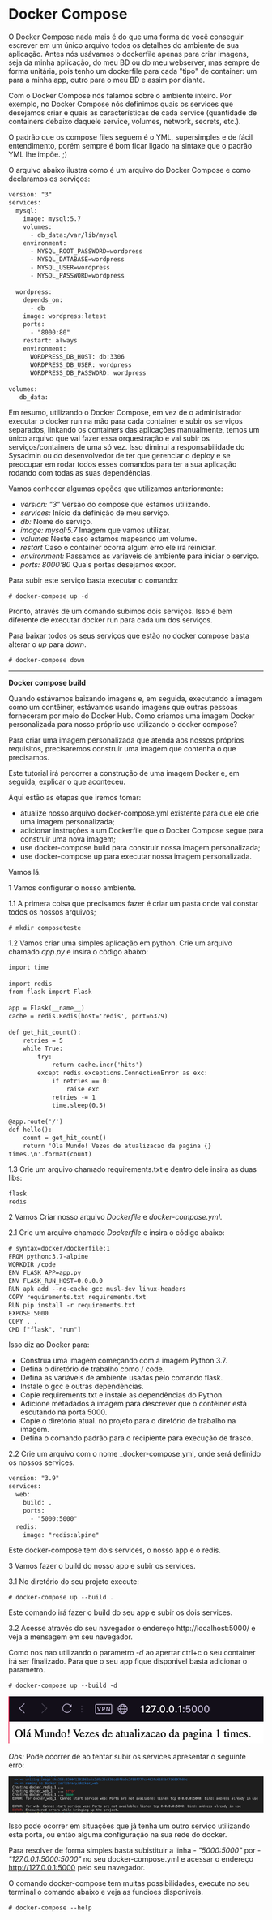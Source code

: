 # **Docker Compose**

O Docker Compose nada mais é do que uma forma de você conseguir escrever em um único arquivo todos os detalhes do ambiente de sua aplicação. Antes nós usávamos o dockerfile apenas para criar imagens, seja da minha aplicação, do meu BD ou do meu webserver, mas sempre de forma unitária, pois tenho um dockerfile para cada "tipo" de container: um para a minha app, outro para o meu BD e assim por diante.

Com o Docker Compose nós falamos sobre o ambiente inteiro. Por exemplo, no Docker Compose nós definimos quais os services que desejamos criar e quais as características de cada service (quantidade de containers debaixo daquele service, volumes, network, secrets, etc.).

O padrão que os compose files seguem é o YML, supersimples e de fácil entendimento, porém sempre é bom ficar ligado na sintaxe que o padrão YML lhe impõe. ;)


O arquivo abaixo ilustra como é um arquivo do Docker Compose e como declaramos os serviços:

```
version: "3"
services:
  mysql:
    image: mysql:5.7
    volumes:
      - db_data:/var/lib/mysql
    environment:
      - MYSQL_ROOT_PASSWORD=wordpress
      - MYSQL_DATABASE=wordpress
      - MYSQL_USER=wordpress
      - MYSQL_PASSWORD=wordpress

  wordpress:
    depends_on:
      - db 
    image: wordpress:latest
    ports:
      - "8000:80"
    restart: always
    environment:
      WORDPRESS_DB_HOST: db:3306
      WORDPRESS_DB_USER: wordpress
      WORDPRESS_DB_PASSWORD: wordpress 
 
volumes:
   db_data:

```
Em resumo, utilizando o Docker Compose, em vez de o administrador executar o docker run na mão para cada container e subir os serviços separados, linkando os containers das aplicações manualmente, temos um único arquivo que vai fazer essa orquestração e vai subir os serviços/containers de uma só vez. Isso diminui a responsabilidade do Sysadmin ou do desenvolvedor de ter que gerenciar o deploy e se preocupar em rodar todos esses comandos para ter a sua aplicação rodando com todas as suas dependências.

Vamos conhecer algumas opções que utilizamos anteriormente:

* _version: \"3\"_ Versão do compose que estamos utilizando.
* _services:_ Início da definição de meu serviço.
* _db:_ Nome do serviço.
* _image: mysql:5.7_ Imagem que vamos utilizar.
* _volumes_ Neste caso estamos mapeando um volume.
* _restart_ Caso o container ocorra algum erro ele irá reiniciar.
* _environment:_ Passamos as variaveis de ambiente para iniciar o serviço.
* _ports: 8000:80_ Quais portas desejamos expor.

Para subir este serviço basta executar o comando:
```
# docker-compose up -d
```

Pronto, através de um comando subimos dois serviços. Isso é bem diferente de executar docker run para cada um dos serviços.

Para baixar todos os seus serviços que estão no docker compose basta alterar o _up_ para _down_.

```
# docker-compose down
```

____

**Docker compose build**

Quando estávamos baixando imagens e, em seguida, executando a imagem como um contêiner, estávamos usando imagens que outras pessoas forneceram por meio do Docker Hub. Como criamos uma imagem Docker personalizada para nosso próprio uso utilizando o docker compose?

Para criar uma imagem personalizada que atenda aos nossos próprios requisitos, precisaremos construir uma imagem que contenha o que precisamos.

Este tutorial irá percorrer a construção de uma imagem Docker e, em seguida, explicar o que aconteceu.

Aqui estão as etapas que iremos tomar:

* atualize nosso arquivo docker-compose.yml existente para que ele crie uma imagem personalizada;
* adicionar instruções a um Dockerfile que o Docker Compose segue para construir uma nova imagem;
* use docker-compose build para construir nossa imagem personalizada;
* use docker-compose up para executar nossa imagem personalizada.

Vamos lá.

1 Vamos configurar o nosso ambiente.

1.1 A primera coisa que precisamos fazer é criar um pasta onde vai constar todos os nossos arquivos;

````
# mkdir composeteste
````

1.2 Vamos criar uma simples aplicação em python. Crie um arquivo chamado _app.py_ e insira o código abaixo:

```
import time

import redis
from flask import Flask

app = Flask(__name__)
cache = redis.Redis(host='redis', port=6379)

def get_hit_count():
    retries = 5
    while True:
        try:
            return cache.incr('hits')
        except redis.exceptions.ConnectionError as exc:
            if retries == 0:
                raise exc
            retries -= 1
            time.sleep(0.5)

@app.route('/')
def hello():
    count = get_hit_count()
    return 'Ola Mundo! Vezes de atualizacao da pagina {} times.\n'.format(count)
```

1.3 Crie um arquivo chamado requirements.txt e dentro dele insira as duas libs:

```
flask
redis
```

2 Vamos Criar nosso arquivo _Dockerfile_ e _docker-compose.yml_.

2.1 Crie um arquivo chamado _Dockerfile_ e insira o código abaixo:

```
# syntax=docker/dockerfile:1
FROM python:3.7-alpine
WORKDIR /code
ENV FLASK_APP=app.py
ENV FLASK_RUN_HOST=0.0.0.0
RUN apk add --no-cache gcc musl-dev linux-headers
COPY requirements.txt requirements.txt
RUN pip install -r requirements.txt
EXPOSE 5000
COPY . .
CMD ["flask", "run"]
```
Isso diz ao Docker para:

* Construa uma imagem começando com a imagem Python 3.7.
* Defina o diretório de trabalho como / code.
* Defina as variáveis de ambiente usadas pelo comando flask.
* Instale o gcc e outras dependências.
* Copie requirements.txt e instale as dependências do Python.
* Adicione metadados à imagem para descrever que o contêiner está escutando na porta 5000.
* Copie o diretório atual. no projeto para o diretório de trabalho na imagem.
* Defina o comando padrão para o recipiente para execução de frasco.

2.2 Crie um arquivo com o nome _docker-compose.yml, onde será definido os nossos services.

```
version: "3.9"
services:
  web:
    build: .
    ports:
      - "5000:5000"
  redis:
    image: "redis:alpine"
```
 Este docker-compose tem dois services, o nosso app e o redis.

 3 Vamos fazer o build do nosso app e subir os services.

 3.1 No diretório do seu projeto execute:

```
# docker-compose up --build .
```
Este comando irá fazer o build do seu app e subir os dois services.

3.2 Acesse através do seu navegador o endereço http://localhost:5000/ e veja a mensagem em seu navegador.

Como nos nao utilizando o parametro _-d_ ao apertar ctrl+c o seu container irá ser finalizado. Para que o seu app fique disponivel basta adicionar o parametro.

```
# docker-compose up --build -d
```

![Docker compose build](imagens/dockercomposebuild.png)

_Obs:_ Pode ocorrer de ao tentar subir os services apresentar o seguinte erro:

![Erro porta em uso](imagens/erroportuse.png)

Isso pode ocorrer em situações que já tenha um outro serviço utilizando esta porta, ou então alguma configuração na sua rede do docker.

Para resolver de forma simples basta subistituir a linha _- "5000:5000"_ por _- "127.0.0.1:5000:5000"_ no seu docker-compose.yml e acessar o endereço http://127.0.0.1:5000 pelo seu navegador.

O comando docker-compose tem muitas possibilidades, execute no seu terminal o comando abaixo e veja as funcioes disponiveis.

```
# docker-compose --help
```


